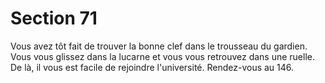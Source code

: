 # Section 71

Vous avez tôt fait de trouver la bonne clef dans le trousseau du 
gardien. Vous vous glissez dans la lucarne et vous vous retrouvez 
dans une ruelle. De là, il vous est facile de rejoindre l'université. 
Rendez-vous au 146.